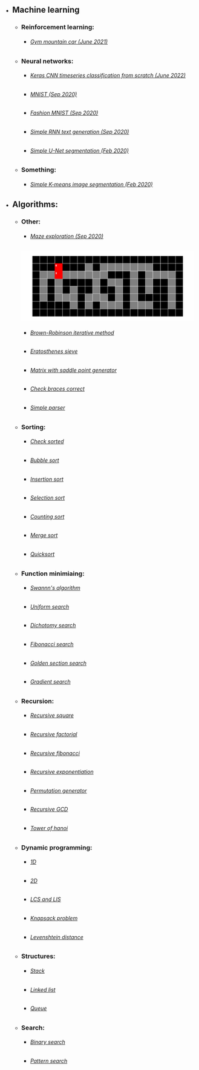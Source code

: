 - ## Machine learning
  - ### Reinforcement learning:
    - ###### [Gym mountain car (June 2021)](https://github.com/No1n/python_practice/blob/main/machine_learning/reinforcement_learning/mountain%20car/mountain_car.py)

  - ### Neural networks:
    - ###### [Keras CNN timeseries classification from scratch (June 2022)](https://github.com/No1n/python_practice/blob/main/machine_learning/keras%20timeseries%20classification%20from%20scratch/Keras%20timeseries%20classification.ipynb)
    - ###### [MNIST (Sep 2020)](https://github.com/No1n/python_practice/blob/main/machine_learning/neural_networks/MNIST.ipynb)
    - ###### [Fashion MNIST (Sep 2020)](https://github.com/No1n/python_practice/blob/main/machine_learning/neural_networks/MNIST%20Fashion.ipynb)
    - ###### [Simple RNN text generation (Sep 2020)](https://github.com/No1n/python_practice/blob/main/machine_learning/neural_networks/RNN%20text%20generation%20example.ipynb)
    - ###### [Simple U-Net segmentation (Feb 2020)](https://github.com/No1n/python_practice/blob/main/machine_learning/neural_networks/unet%20two%20bricks%20segmentation/unet%20two%20bricks%20segmentation.ipynb)

  - ### Something:
    - ###### [Simple K-means image segmentation (Feb 2020)](https://github.com/No1n/python_practice/blob/main/machine_learning/kmeans%20image%20clustering%20so%20bad.ipynb)

- ## Algorithms:
  
  - ### Other:
    - ###### [Maze exploration (Sep 2020)](https://github.com/No1n/python_practice/blob/main/other/maze%20exploration/maze%20exploration.py)
    ![til](https://github.com/No1n/python_practice/blob/main/other/maze%20exploration/animation%20without%20graph.gif)
    - ###### [Brown-Robinson iterative method](https://github.com/No1n/python_practice/blob/main/other/Brown-Robinson%20iterative%20method.py)
    - ###### [Eratosthenes sieve](https://github.com/No1n/python_practice/blob/main/other/eratosthenes_sieve.py)
    - ###### [Matrix with saddle point generator](https://github.com/No1n/python_practice/blob/main/other/Matrix%20with%20saddle%20point%20generator.py)
    - ###### [Check braces correct](https://github.com/No1n/python_practice/blob/main/other/Check%20braces%20correct.py)
    - ###### [Simple parser](https://github.com/No1n/python_practice/blob/main/other/simple%20parser/simple%20parser.py)
  
  - ### Sorting:
    - ###### [Check sorted](https://github.com/No1n/python_practice/blob/main/sorting/check_sorted.py)
    - ###### [Bubble sort](https://github.com/No1n/python_practice/blob/main/sorting/bubble_sort.py)
    - ###### [Insertion sort](https://github.com/No1n/python_practice/blob/main/sorting/insertion_sort.py)
    - ###### [Selection sort](https://github.com/No1n/python_practice/blob/main/sorting/selection_sort.py)
    - ###### [Counting sort](https://github.com/No1n/python_practice/blob/main/sorting/counting_sort.py)
    - ###### [Merge sort](https://github.com/No1n/python_practice/blob/main/sorting/merge_sort.py)
    - ###### [Quicksort](https://github.com/No1n/python_practice/blob/main/sorting/quick_sort.py)
 
  - ### Function minimiaing:
    - ###### [Swannn's algorithm](https://github.com/No1n/python_practice/blob/main/function_minimizing/swann_algorithm.py)
    - ###### [Uniform search](https://github.com/No1n/python_practice/blob/main/function_minimizing/uniform_min_search.py)
    - ###### [Dichotomy search](https://github.com/No1n/python_practice/blob/main/function_minimizing/dichotomy_min_search.py)
    - ###### [Fibonacci search](https://github.com/No1n/python_practice/blob/main/function_minimizing/fibonacci_min_search.py)
    - ###### [Golden section search](https://github.com/No1n/python_practice/blob/main/function_minimizing/golden_section_min_search.py)
    - ###### [Gradient search](https://github.com/No1n/python_practice/blob/main/function_minimizing/gradient_min_search.py)

  - ### Recursion:
    - ###### [Recursive square](https://github.com/No1n/python_practice/blob/main/recursion/recursive_square.py)
    - ###### [Recursive factorial](https://github.com/No1n/python_practice/blob/main/recursion/recuresive_factorial.py)
    - ###### [Recursive fibonacci](https://github.com/No1n/python_practice/blob/main/recursion/recuresive_fibonacci.py)
    - ###### [Recursive exponentiation](https://github.com/No1n/python_practice/blob/main/recursion/recursive_exponentiation.py)
    - ###### [Permutation generator](https://github.com/No1n/python_practice/blob/main/recursion/permutation_generator.py)
    - ###### [Recursive GCD](https://github.com/No1n/python_practice/blob/main/recursion/recursive_GCD.py)
    - ###### [Tower of hanoi](https://github.com/No1n/python_practice/blob/main/recursion/tower_of_hanoi.py)

  - ### Dynamic programming:
    - ###### [1D](https://github.com/No1n/python_practice/blob/main/dinamical_programming/1D.py)
    - ###### [2D](https://github.com/No1n/python_practice/blob/main/dinamical_programming/2D.py)
    - ###### [LCS and LIS](https://github.com/No1n/python_practice/blob/main/dinamical_programming/LCS_and_LIS.py)
    - ###### [Knapsack problem](https://github.com/No1n/python_practice/blob/main/dinamical_programming/knapsack_problem.py)
    - ###### [Levenshtein distance](https://github.com/No1n/python_practice/blob/main/dinamical_programming/levenshtein_distance.py)

  - ### Structures:
    - ###### [Stack](https://github.com/No1n/python_practice/blob/main/structures/stack.py)
    - ###### [Linked list](https://github.com/No1n/python_practice/blob/main/structures/linked%20list.py)
    - ###### [Queue](https://github.com/No1n/python_practice/blob/main/structures/queue.py)

  - ### Search:
    - ###### [Binary search](https://github.com/No1n/python_practice/blob/main/search/binary_search.py)
    - ###### [Pattern search](https://github.com/No1n/python_practice/blob/main/search/pattern_search.py)
